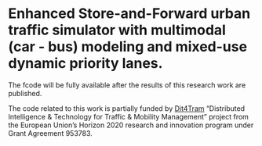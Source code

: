 # Enhanced Store-and-Forward urban traffic simulator with multimodal (car - bus) modeling and mixed-use dynamic priority lanes.  

The fcode will be fully available after the results of this research work are published. 

The code related to this work is partially funded by [Dit4Tram](https://dit4tram.eu/) “Distributed Intelligence & Technology for Traffic & Mobility Management” project from the European Union’s Horizon 2020 research and innovation program under Grant Agreement 953783.
